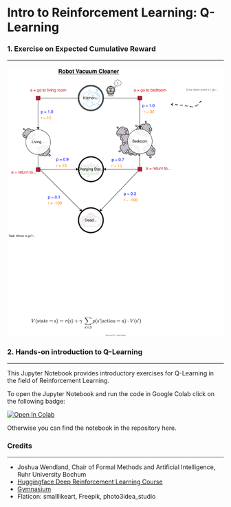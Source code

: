 # Intro to Reinforcement Learning: Q-Learning

### 1. Exercise on Expected Cumulative Reward
---

<img src="MDP_exercise.svg" alt="Exercise on Expected Accumulated Reward" width=700px>


### 2. Hands-on introduction to Q-Learning
---

This Jupyter Notebook provides introductory exercises for Q-Learning in the field of Reinforcement Learning. 

To open the Jupyter Notebook and run the code in Google Colab click on the following badge:

<a target="_blank" href="https://colab.research.google.com/github/ai-fm/q-learning-notbeook/blob/main/Q_Learning_exercise.ipynb">
  <img src="https://colab.research.google.com/assets/colab-badge.svg" alt="Open In Colab"/>
</a>

Otherwise you can find the notebook in the repository here.


### Credits
---

- Joshua Wendland, Chair of Formal Methods and Artificial Intelligence, Ruhr University Bochum
- [Huggingface Deep Reinforcement Learning Course](https://huggingface.co/learn/deep-rl-course/unit0/introduction)
- [Gymnasium](https://gymnasium.farama.org/)
- Flaticon: smalllikeart, Freepik, photo3idea_studio
